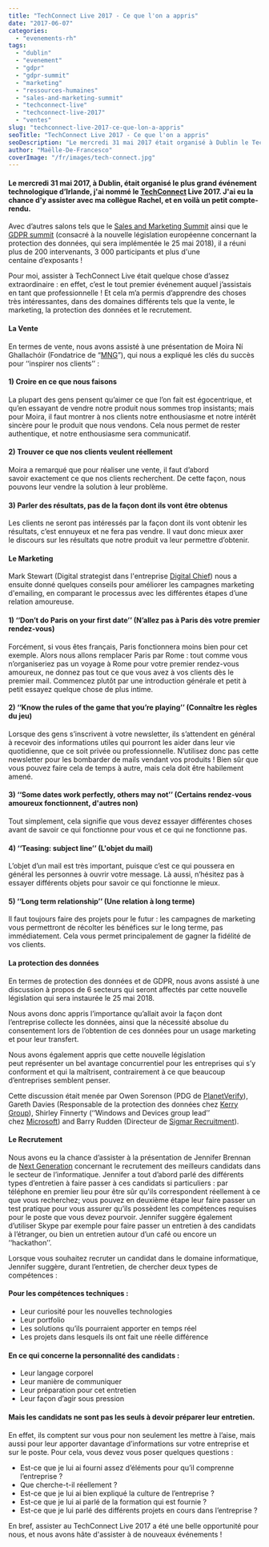 ```yaml
---
title: "TechConnect Live 2017 - Ce que l'on a appris"
date: "2017-06-07"
categories:
  - "evenements-rh"
tags:
  - "dublin"
  - "evenement"
  - "gdpr"
  - "gdpr-summit"
  - "marketing"
  - "ressources-humaines"
  - "sales-and-marketing-summit"
  - "techconnect-live"
  - "techconnect-live-2017"
  - "ventes"
slug: "techconnect-live-2017-ce-que-lon-a-appris"
seoTitle: "TechConnect Live 2017 - Ce que l'on a appris"
seoDescription: "Le mercredi 31 mai 2017 était organisé à Dublin le TechConnect Live. J'ai eu la chance d'y assister avec ma collègue Rachel. En voilà un petit compte-rendu."
author: "Maëlle-De-Francesco"
coverImage: "/fr/images/tech-connect.jpg"
---
```


#### Le mercredi 31 mai 2017, à Dublin, était organisé le plus grand événement technologique d’Irlande, j'ai nommé le [TechConnect](http://techconnect-live.com/) Live 2017. J'ai eu la chance d'y assister avec ma collègue Rachel, et en voilà un petit compte-rendu.

Avec d’autres salons tels que le [Sales and Marketing Summit](http://salesandmarketingsummit.ie/) ainsi que le [GDPR summit](http://gdprsummit.ie/) (consacré à la nouvelle législation européenne concernant la protection des données, qui sera implémentée le 25 mai 2018), il a réuni plus de 200 intervenants, 3 000 participants et plus d'une centaine d’exposants !

Pour moi, assister à TechConnect Live était quelque chose d’assez extraordinaire : en effet, c’est le tout premier événement auquel j’assistais en tant que professionnelle ! Et cela m’a permis d’apprendre des choses très intéressantes, dans des domaines différents tels que la vente, le marketing, la protection des données et le recrutement.

#### **La Vente**

En termes de vente, nous avons assisté à une présentation de Moira Ní Ghallachóir (Fondatrice de “[MNG](http://mng.ie/)”), qui nous a expliqué les clés du succès pour ‘‘inspirer nos clients’’ :

#### 1) Croire en ce que nous faisons

La plupart des gens pensent qu’aimer ce que l’on fait est égocentrique, et qu’en essayant de vendre notre produit nous sommes trop insistants; mais pour Moira, il faut montrer à nos clients notre enthousiasme et notre intérêt sincère pour le produit que nous vendons. Cela nous permet de rester authentique, et notre enthousiasme sera communicatif.

#### 2) Trouver ce que nos clients veulent réellement

Moira a remarqué que pour réaliser une vente, il faut d’abord savoir exactement ce que nos clients recherchent. De cette façon, nous pouvons leur vendre la solution à leur problème.

#### 3) Parler des résultats, pas de la façon dont ils vont être obtenus

Les clients ne seront pas intéressés par la façon dont ils vont obtenir les résultats, c’est ennuyeux et ne fera pas vendre. Il vaut donc mieux axer le discours sur les résultats que notre produit va leur permettre d’obtenir.

#### **Le Marketing**

Mark Stewart (Digital strategist dans l'entreprise [Digital Chief](https://digitalchief.ie/about/)) nous a ensuite donné quelques conseils pour améliorer les campagnes marketing d'emailing, en comparant le processus avec les différentes étapes d’une relation amoureuse.

#### 1) ‘‘Don’t do Paris on your first date’’ (N’allez pas à Paris dès votre premier rendez-vous)

Forcément, si vous êtes français, Paris fonctionnera moins bien pour cet exemple. Alors nous allons remplacer Paris par Rome : tout comme vous n’organiseriez pas un voyage à Rome pour votre premier rendez-vous amoureux, ne donnez pas tout ce que vous avez à vos clients dès le premier mail. Commencez plutôt par une introduction générale et petit à petit essayez quelque chose de plus intime.

#### 2) ‘‘Know the rules of the game that you’re playing’’ (Connaître les règles du jeu)

Lorsque des gens s’inscrivent à votre newsletter, ils s’attendent en général à recevoir des informations utiles qui pourront les aider dans leur vie quotidienne, que ce soit privée ou professionnelle. N’utilisez donc pas cette newsletter pour les bombarder de mails vendant vos produits ! Bien sûr que vous pouvez faire cela de temps à autre, mais cela doit être habilement amené.

#### 3) ‘‘Some dates work perfectly, others may not’’ (Certains rendez-vous amoureux fonctionnent, d'autres non)

Tout simplement, cela signifie que vous devez essayer différentes choses avant de savoir ce qui fonctionne pour vous et ce qui ne fonctionne pas.

#### 4) ‘‘Teasing: subject line’’ (L'objet du mail)

L’objet d’un mail est très important, puisque c’est ce qui poussera en général les personnes à ouvrir votre message. Là aussi, n’hésitez pas à essayer différents objets pour savoir ce qui fonctionne le mieux.

#### 5) ‘‘Long term relationship’’ (Une relation à long terme)

Il faut toujours faire des projets pour le futur : les campagnes de marketing vous permettront de récolter les bénéfices sur le long terme, pas immédiatement. Cela vous permet principalement de gagner la fidélité de vos clients.

#### **La protection des données**

En termes de protection des données et de GDPR, nous avons assisté à une discussion à propos de 6 secteurs qui seront affectés par cette nouvelle législation qui sera instaurée le 25 mai 2018.

Nous avons donc appris l’importance qu’allait avoir la façon dont l’entreprise collecte les données, ainsi que la nécessité absolue du consentement lors de l’obtention de ces données pour un usage marketing et pour leur transfert.

Nous avons également appris que cette nouvelle législation peut représenter un bel avantage concurrentiel pour les entreprises qui s’y conforment et qui la maîtrisent, contrairement à ce que beaucoup d’entreprises semblent penser.

Cette discussion était menée par Owen Sorenson (PDG de [PlanetVerify](https://www.planetverify.com/)), Gareth Davies (Responsable de la protection des données chez [Kerry Group](http://www.kerrygroup.com/)), Shirley Finnerty (‘‘Windows and Devices group lead’’ chez [Microsoft](https://www.microsoft.com/en-ie/default.aspx)) and Barry Rudden (Directeur de [Sigmar Recruitment](http://www.sigmarrecruitment.com/)).

#### **Le Recrutement**

Nous avons eu la chance d’assister à la présentation de Jennifer Brennan de [Next Generation](https://www.nextgeneration.ie/) concernant le recrutement des meilleurs candidats dans le secteur de l’informatique. Jennifer a tout d’abord parlé des différents types d’entretien à faire passer à ces candidats si particuliers : par téléphone en premier lieu pour être sûr qu'ils correspondent réellement à ce que vous recherchez; vous pouvez en deuxième étape leur faire passer un test pratique pour vous assurer qu’ils possèdent les compétences requises pour le poste que vous devez pourvoir. Jennifer suggère également d’utiliser Skype par exemple pour faire passer un entretien à des candidats à l’étranger, ou bien un entretien autour d’un café ou encore un ‘‘hackathon’’.

Lorsque vous souhaitez recruter un candidat dans le domaine informatique, Jennifer suggère, durant l’entretien, de chercher deux types de compétences :

#### Pour les compétences techniques :

- Leur curiosité pour les nouvelles technologies
- Leur portfolio
- Les solutions qu’ils pourraient apporter en temps réel
- Les projets dans lesquels ils ont fait une réelle différence

#### En ce qui concerne la personnalité des candidats :

- Leur langage corporel
- Leur manière de communiquer
- Leur préparation pour cet entretien
- Leur façon d’agir sous pression

#### Mais les candidats ne sont pas les seuls à devoir préparer leur entretien.

En effet, ils comptent sur vous pour non seulement les mettre à l’aise, mais aussi pour leur apporter davantage d’informations sur votre entreprise et sur le poste. Pour cela, vous devez vous poser quelques questions :

- Est-ce que je lui ai fourni assez d’éléments pour qu’il comprenne l’entreprise ?
- Que cherche-t-il réellement ?
- Est-ce que je lui ai bien expliqué la culture de l’entreprise ?
- Est-ce que je lui ai parlé de la formation qui est fournie ?
- Est-ce que je lui parlé des différents projets en cours dans l’entreprise ?

En bref, assister au TechConnect Live 2017 a été une belle opportunité pour nous, et nous avons hâte d'assister à de nouveaux événements !
